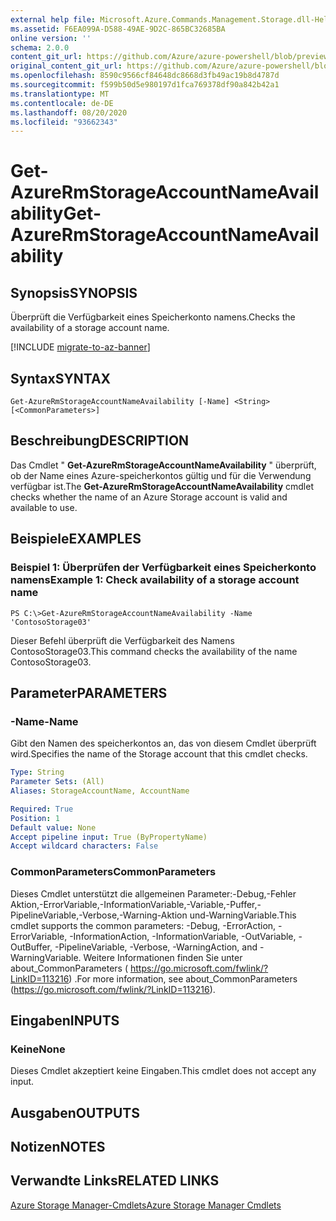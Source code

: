 ```yaml
---
external help file: Microsoft.Azure.Commands.Management.Storage.dll-Help.xml
ms.assetid: F6EA099A-D588-49AE-9D2C-865BC32685BA
online version: ''
schema: 2.0.0
content_git_url: https://github.com/Azure/azure-powershell/blob/preview/src/ResourceManager/Storage/Commands.Management.Storage/help/Get-AzureRmStorageAccountNameAvailability.md
original_content_git_url: https://github.com/Azure/azure-powershell/blob/preview/src/ResourceManager/Storage/Commands.Management.Storage/help/Get-AzureRmStorageAccountNameAvailability.md
ms.openlocfilehash: 8590c9566cf84648dc8668d3fb49ac19b8d4787d
ms.sourcegitcommit: f599b50d5e980197d1fca769378df90a842b42a1
ms.translationtype: MT
ms.contentlocale: de-DE
ms.lasthandoff: 08/20/2020
ms.locfileid: "93662343"
---
```

# <span data-ttu-id="982ca-101">Get-AzureRmStorageAccountNameAvailability</span><span class="sxs-lookup"><span data-stu-id="982ca-101">Get-AzureRmStorageAccountNameAvailability</span></span>

## <span data-ttu-id="982ca-102">Synopsis</span><span class="sxs-lookup"><span data-stu-id="982ca-102">SYNOPSIS</span></span>
<span data-ttu-id="982ca-103">Überprüft die Verfügbarkeit eines Speicherkonto namens.</span><span class="sxs-lookup"><span data-stu-id="982ca-103">Checks the availability of a storage account name.</span></span>

[!INCLUDE [migrate-to-az-banner](../../includes/migrate-to-az-banner.md)]

## <span data-ttu-id="982ca-104">Syntax</span><span class="sxs-lookup"><span data-stu-id="982ca-104">SYNTAX</span></span>

```
Get-AzureRmStorageAccountNameAvailability [-Name] <String> [<CommonParameters>]
```

## <span data-ttu-id="982ca-105">Beschreibung</span><span class="sxs-lookup"><span data-stu-id="982ca-105">DESCRIPTION</span></span>
<span data-ttu-id="982ca-106">Das Cmdlet " **Get-AzureRmStorageAccountNameAvailability** " überprüft, ob der Name eines Azure-speicherkontos gültig und für die Verwendung verfügbar ist.</span><span class="sxs-lookup"><span data-stu-id="982ca-106">The **Get-AzureRmStorageAccountNameAvailability** cmdlet checks whether the name of an Azure Storage account is valid and available to use.</span></span>

## <span data-ttu-id="982ca-107">Beispiele</span><span class="sxs-lookup"><span data-stu-id="982ca-107">EXAMPLES</span></span>

### <span data-ttu-id="982ca-108">Beispiel 1: Überprüfen der Verfügbarkeit eines Speicherkonto namens</span><span class="sxs-lookup"><span data-stu-id="982ca-108">Example 1: Check availability of a storage account name</span></span>
```
PS C:\>Get-AzureRmStorageAccountNameAvailability -Name 'ContosoStorage03'
```

<span data-ttu-id="982ca-109">Dieser Befehl überprüft die Verfügbarkeit des Namens ContosoStorage03.</span><span class="sxs-lookup"><span data-stu-id="982ca-109">This command checks the availability of the name ContosoStorage03.</span></span>

## <span data-ttu-id="982ca-110">Parameter</span><span class="sxs-lookup"><span data-stu-id="982ca-110">PARAMETERS</span></span>

### <span data-ttu-id="982ca-111">-Name</span><span class="sxs-lookup"><span data-stu-id="982ca-111">-Name</span></span>
<span data-ttu-id="982ca-112">Gibt den Namen des speicherkontos an, das von diesem Cmdlet überprüft wird.</span><span class="sxs-lookup"><span data-stu-id="982ca-112">Specifies the name of the Storage account that this cmdlet checks.</span></span>

```yaml
Type: String
Parameter Sets: (All)
Aliases: StorageAccountName, AccountName

Required: True
Position: 1
Default value: None
Accept pipeline input: True (ByPropertyName)
Accept wildcard characters: False
```

### <span data-ttu-id="982ca-113">CommonParameters</span><span class="sxs-lookup"><span data-stu-id="982ca-113">CommonParameters</span></span>
<span data-ttu-id="982ca-114">Dieses Cmdlet unterstützt die allgemeinen Parameter:-Debug,-Fehler Aktion,-ErrorVariable,-InformationVariable,-Variable,-Puffer,-PipelineVariable,-Verbose,-Warning-Aktion und-WarningVariable.</span><span class="sxs-lookup"><span data-stu-id="982ca-114">This cmdlet supports the common parameters: -Debug, -ErrorAction, -ErrorVariable, -InformationAction, -InformationVariable, -OutVariable, -OutBuffer, -PipelineVariable, -Verbose, -WarningAction, and -WarningVariable.</span></span> <span data-ttu-id="982ca-115">Weitere Informationen finden Sie unter about_CommonParameters ( https://go.microsoft.com/fwlink/?LinkID=113216) .</span><span class="sxs-lookup"><span data-stu-id="982ca-115">For more information, see about_CommonParameters (https://go.microsoft.com/fwlink/?LinkID=113216).</span></span>

## <span data-ttu-id="982ca-116">Eingaben</span><span class="sxs-lookup"><span data-stu-id="982ca-116">INPUTS</span></span>

### <span data-ttu-id="982ca-117">Keine</span><span class="sxs-lookup"><span data-stu-id="982ca-117">None</span></span>
<span data-ttu-id="982ca-118">Dieses Cmdlet akzeptiert keine Eingaben.</span><span class="sxs-lookup"><span data-stu-id="982ca-118">This cmdlet does not accept any input.</span></span>

## <span data-ttu-id="982ca-119">Ausgaben</span><span class="sxs-lookup"><span data-stu-id="982ca-119">OUTPUTS</span></span>

## <span data-ttu-id="982ca-120">Notizen</span><span class="sxs-lookup"><span data-stu-id="982ca-120">NOTES</span></span>

## <span data-ttu-id="982ca-121">Verwandte Links</span><span class="sxs-lookup"><span data-stu-id="982ca-121">RELATED LINKS</span></span>

[<span data-ttu-id="982ca-122">Azure Storage Manager-Cmdlets</span><span class="sxs-lookup"><span data-stu-id="982ca-122">Azure Storage Manager Cmdlets</span></span>](./AzureRM.Storage.md)
